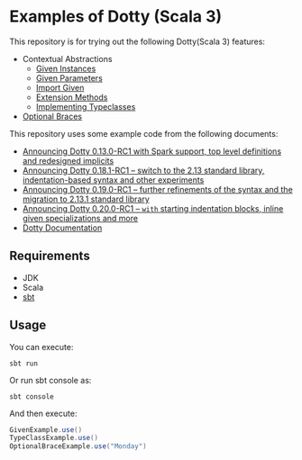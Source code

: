 # Examples of Dotty (Scala 3)

This repository is for trying out the following Dotty(Scala 3) features:

- Contextual Abstractions
  - [Given Instances](https://dotty.epfl.ch/docs/reference/contextual/delegates.html)
  - [Given Parameters](https://dotty.epfl.ch/docs/reference/contextual/given-clauses.html)
  - [Import Given](https://dotty.epfl.ch/docs/reference/contextual/import-delegate.html)
  - [Extension Methods](https://dotty.epfl.ch/docs/reference/contextual/extension-methods.html)
  - [Implementing Typeclasses](https://dotty.epfl.ch/docs/reference/contextual/typeclasses.html)
- [Optional Braces](https://dotty.epfl.ch/docs/reference/other-new-features/indentation.html)

This repository uses some example code from the following documents:

- [Announcing Dotty 0.13.0-RC1 with Spark support, top level definitions and redesigned implicits](https://dotty.epfl.ch/blog/2019/03/05/13th-dotty-milestone-release.html)
- [Announcing Dotty 0.18.1-RC1 – switch to the 2.13 standard library, indentation-based syntax and other experiments](https://dotty.epfl.ch/blog/2019/08/30/18th-dotty-milestone-release.html)
- [Announcing Dotty 0.19.0-RC1 – further refinements of the syntax and the migration to 2.13.1 standard library](https://dotty.epfl.ch/blog/2019/09/23/19th-dotty-milestone-release.html)
- [Announcing Dotty 0.20.0-RC1 – `with` starting indentation blocks, inline given specializations and more](http://dotty.epfl.ch/blog/2019/11/04/20th-dotty-milestone-release.html)
- [Dotty Documentation](https://dotty.epfl.ch/docs/)

## Requirements

- JDK
- Scala
- [sbt](https://www.scala-sbt.org/)

## Usage

You can execute:

`sbt run`

Or run sbt console as:

`sbt console`

And then execute:

```scala
GivenExample.use()
TypeClassExample.use()
OptionalBraceExample.use("Monday")
```
